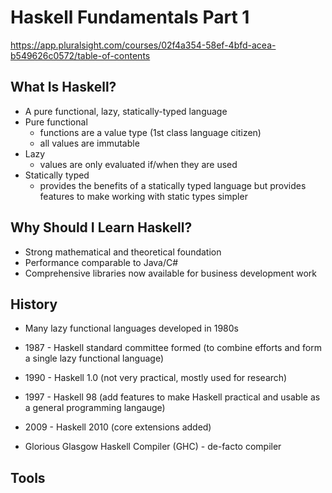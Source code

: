 # Haskell Fundamentals Part 1
https://app.pluralsight.com/courses/02f4a354-58ef-4bfd-acea-b549626c0572/table-of-contents

## What Is Haskell?
- A pure functional, lazy, statically-typed language
- Pure functional
  - functions are a value type (1st class language citizen)
  - all values are immutable
- Lazy
  - values are only evaluated if/when they are used
- Statically typed
  - provides the benefits of a statically typed language but provides features to make working with static types simpler
  
## Why Should I Learn Haskell?
- Strong mathematical and theoretical foundation
- Performance comparable to Java/C#
- Comprehensive libraries now available for business development work

## History
- Many lazy functional languages developed in 1980s
- 1987 - Haskell standard committee formed (to combine efforts and form a single lazy functional language)
- 1990 - Haskell 1.0 (not very practical, mostly used for research)
- 1997 - Haskell 98 (add features to make Haskell practical and usable as a general programming langauge)
- 2009 - Haskell 2010 (core extensions added)

- Glorious Glasgow Haskell Compiler (GHC) - de-facto compiler

## Tools
